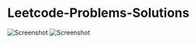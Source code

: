 # Leetcode-Problems-Solutions

![Screenshot](https://assets.leetcode.com/static_assets/others/algorithm_I.png)
![Screenshot](https://assets.leetcode.com/static_assets/others/DP_I.png)

